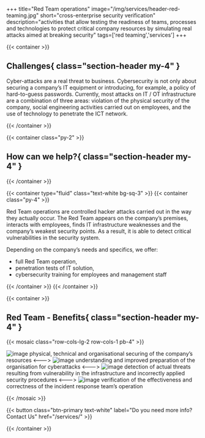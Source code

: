 +++
title="Red Team operations"
image="/img/services/header-red-teaming.jpg"
short="cross-enterprise security verification"
description="activities that allow testing the readiness of teams, processes and technologies to protect critical company resources by simulating real attacks aimed at breaking security"
tags=['red teaming','services']
+++

{{< container >}}
## Challenges{ class="section-header my-4" }

Cyber-attacks are a real threat to business. Cybersecurity is not only about securing a company’s IT equipment or introducing, for example, a policy of hard-to-guess passwords. Currently, most attacks on IT / OT infrastructure are a combination of three areas: violation of the physical security of the company, social engineering activities carried out on employees, and the use of technology to penetrate the ICT network.

{{< /container >}}

{{< container class="py-2" >}}

## How can we help?{ class="section-header my-4" }

{{< /container >}}

{{< container type="fluid" class="text-white bg-sq-3" >}}
{{< container class="py-4" >}}

Red Team operations are controlled hacker attacks carried out in the way they actually occur. The Red Team appears on the company’s premises, interacts with employees, finds IT infrastructure weaknesses and the company’s weakest security points. As a result, it is able to detect critical vulnerabilities in the security system.

Depending on the company’s needs and specifics, we offer: 


* full Red Team operation,
* penetration tests of IT solution,
* cybersecurity training for employees and management staff


{{< /container >}}
{{< /container >}}


{{< container >}}

## Red Team - Benefits{ class="section-header my-4" }


{{< mosaic class="row-cols-lg-2 row-cols-1 pb-4" >}}

![image](/img/icons/ik_smart_building.png)
physical, technical and organisational securing of the company’s resources
<--->
![image](/img/icons/Seqred_Przygotowanie_organizacji.png)
understanding and improved preparation of the organisation for cyberattacks
<--->
![image](/img/icons/icon_bug.png)
detection of actual threats resulting from vulnerability in the infrastructure and incorrectly applied security procedures
<--->
![image](/img/icons/icon_people.png)
verification of the effectiveness and correctness of the incident response team’s operation

{{< /mosaic >}}

{{< button class="btn-primary text-white" label="Do you need more info? Contact Us" href="/services/" >}}


{{< /container >}}
